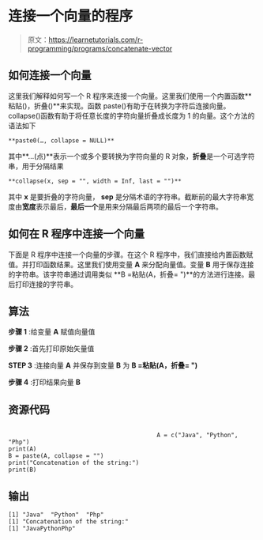 # 连接一个向量的程序

> 原文：<https://learnetutorials.com/r-programming/programs/concatenate-vector>

## 如何连接一个向量

这里我们解释如何写一个 R 程序来连接一个向量。这里我们使用一个内置函数**粘贴()，折叠()**来实现。函数 paste()有助于在转换为字符后连接向量。collapse()函数有助于将任意长度的字符向量折叠成长度为 1 的向量。这个方法的语法如下

```
**paste0(…, collapse = NULL)** 

```

其中**...(点)**表示一个或多个要转换为字符向量的 R 对象，**折叠**是一个可选字符串，用于分隔结果

```
**collapse(x, sep = "", width = Inf, last = "")** 

```

其中 **x** 是要折叠的字符向量， **sep** 是分隔术语的字符串。截断前的最大字符串宽度由**宽度**表示最后，**最后一个**是用来分隔最后两项的最后一个字符串。

## 如何在 R 程序中连接一个向量

下面是 R 程序中连接一个向量的步骤。在这个 R 程序中，我们直接给内置函数赋值。并打印函数结果。这里我们使用变量 **A** 来分配向量值。变量 **B** 用于保存连接的字符串。该字符串通过调用类似 **B =粘贴(A，折叠= ")**的方法进行连接。最后打印连接的字符串。

## 算法

**步骤 1** :给变量 **A** 赋值向量值

**步骤 2** :首先打印原始矢量值

**STEP 3** :连接向量 **A** 并保存到变量 **B** 为 **B =粘贴(A，折叠= ")**

**步骤 4** :打印结果向量 **B**

## 资源代码

```

                                          A = c("Java", "Python", "Php")
print(A)
B = paste(A, collapse = "")
print("Concatenation of the string:")
print(B)

```

## 输出

```
[1] "Java"  "Python"  "Php"
[1] "Concatenation of the string:"
[1] "JavaPythonPhp" 
```